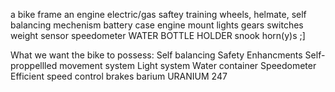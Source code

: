 a bike frame
an engine electric/gas
saftey training wheels, helmate, self balancing mechenism
battery case
engine mount
lights
gears
switches
weight sensor
speedometer
WATER BOTTLE HOLDER
snook
horn(y)s ;]




What we want the bike to possess:
Self balancing
Safety Enhancments
Self-proppellled movement system
Light system
Water container
Speedometer
Efficient speed control
brakes
barium
URANIUM 247

